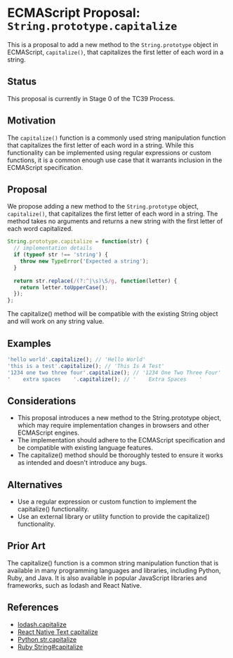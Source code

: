# ECMAScript Proposal: `String.prototype.capitalize`

This is a proposal to add a new method to the `String.prototype` object in ECMAScript, `capitalize()`, that capitalizes the first letter of each word in a string.

## Status
This proposal is currently in Stage 0 of the TC39 Process.

## Motivation

The `capitalize()` function is a commonly used string manipulation function that capitalizes the first letter of each word in a string. While this functionality can be implemented using regular expressions or custom functions, it is a common enough use case that it warrants inclusion in the ECMAScript specification.

## Proposal

We propose adding a new method to the `String.prototype` object, `capitalize()`, that capitalizes the first letter of each word in a string. The method takes no arguments and returns a new string with the first letter of each word capitalized.

```javascript
String.prototype.capitalize = function(str) {
  // implementation details
  if (typeof str !== 'string') {
    throw new TypeError('Expected a string');
  }
  
  return str.replace(/(?:^|\s)\S/g, function(letter) {
    return letter.toUpperCase();
  });
};
```
The capitalize() method will be compatible with the existing String object and will work on any string value.

## Examples

```javascript
'hello world'.capitalize(); // 'Hello World'
'this is a test'.capitalize(); // 'This Is A Test'
'1234 one two three four'.capitalize(); // '1234 One Two Three Four'
'    extra spaces    '.capitalize(); // '    Extra Spaces    '
```

## Considerations
- This proposal introduces a new method to the String.prototype object, which may require implementation changes in browsers and other ECMAScript engines.
- The implementation should adhere to the ECMAScript specification and be compatible with existing language features.
- The capitalize() method should be thoroughly tested to ensure it works as intended and doesn't introduce any bugs.

## Alternatives
- Use a regular expression or custom function to implement the capitalize() functionality.
- Use an external library or utility function to provide the capitalize() functionality.

## Prior Art
The capitalize() function is a common string manipulation function that is available in many programming languages and libraries, including Python, Ruby, and Java. It is also available in popular JavaScript libraries and frameworks, such as lodash and React Native.

## References
- [lodash.capitalize](https://lodash.com/docs/4.17.15#capitalize)
- [React Native Text capitalize](https://reactnative.dev/docs/text#capitalize)
- [Python str.capitalize](https://docs.python.org/3/library/stdtypes.html#str.capitalize)
- [Ruby String#capitalize](https://ruby-doc.org/core-2.7.2/String.html#method-i-capitalize)
